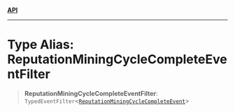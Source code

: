 [**API**](../../../README.md)

***

# Type Alias: ReputationMiningCycleCompleteEventFilter

> **ReputationMiningCycleCompleteEventFilter**: `TypedEventFilter`\<[`ReputationMiningCycleCompleteEvent`](ReputationMiningCycleCompleteEvent.md)\>
